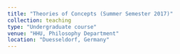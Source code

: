 ```yaml
---
title: "Theories of Concepts (Summer Semester 2017)"
collection: teaching
type: "Undergraduate course"
venue: "HHU, Philosophy Department"
location: "Duesseldorf, Germany"
---
```




